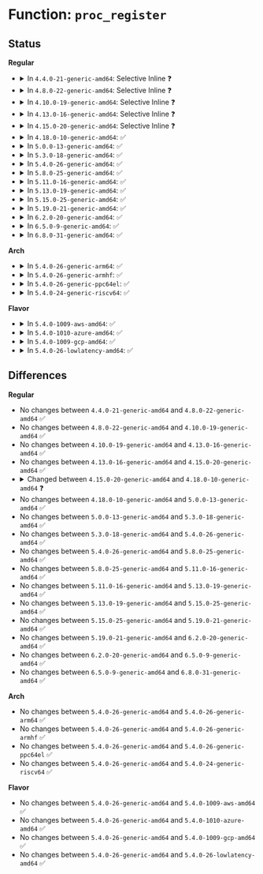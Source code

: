 # Function: <code>proc_register</code>

## Status
<b>Regular</b>
<ul>
<li>
<details>
<summary>In <code>4.4.0-21-generic-amd64</code>: Selective Inline ❓</summary>

```c
int proc_register(struct proc_dir_entry * dir, struct proc_dir_entry * dp)
```

```json
{
  "name": "proc_register",
  "collision_type": "Unique Static",
  "inline_type": "Selective",
  "funcs": [
    {
      "addr": 18446744071581463056,
      "name": "proc_register",
      "external": false,
      "loc": "fs/proc/generic.c:336",
      "file": "fs/proc/generic.c",
      "inline": "not declared, inlined",
      "caller_inline": [],
      "caller_func": [
        "fs/proc/generic.c:proc_symlink",
        "fs/proc/generic.c:proc_mkdir_data",
        "fs/proc/generic.c:proc_create_data",
        "fs/proc/generic.c:proc_create_mount_point"
      ]
    }
  ],
  "symbols": [
    {
      "addr": 18446744071581463056,
      "name": "proc_register",
      "section": ".text",
      "bind": "STB_LOCAL",
      "size": 263
    }
  ]
}
```
</details>
</li>
<li>
<details>
<summary>In <code>4.8.0-22-generic-amd64</code>: Selective Inline ❓</summary>

```c
int proc_register(struct proc_dir_entry * dir, struct proc_dir_entry * dp)
```

```json
{
  "name": "proc_register",
  "collision_type": "Unique Static",
  "inline_type": "Selective",
  "funcs": [
    {
      "addr": 18446744071581647440,
      "name": "proc_register",
      "external": false,
      "loc": "fs/proc/generic.c:340",
      "file": "fs/proc/generic.c",
      "inline": "not declared, inlined",
      "caller_inline": [],
      "caller_func": [
        "fs/proc/generic.c:proc_create_data",
        "fs/proc/generic.c:proc_create_mount_point",
        "fs/proc/generic.c:proc_mkdir_data",
        "fs/proc/generic.c:proc_symlink"
      ]
    }
  ],
  "symbols": [
    {
      "addr": 18446744071581647440,
      "name": "proc_register",
      "section": ".text",
      "bind": "STB_LOCAL",
      "size": 264
    }
  ]
}
```
</details>
</li>
<li>
<details>
<summary>In <code>4.10.0-19-generic-amd64</code>: Selective Inline ❓</summary>

```c
int proc_register(struct proc_dir_entry * dir, struct proc_dir_entry * dp)
```

```json
{
  "name": "proc_register",
  "collision_type": "Unique Static",
  "inline_type": "Selective",
  "funcs": [
    {
      "addr": 18446744071581735744,
      "name": "proc_register",
      "external": false,
      "loc": "fs/proc/generic.c:340",
      "file": "fs/proc/generic.c",
      "inline": "not declared, inlined",
      "caller_inline": [],
      "caller_func": [
        "fs/proc/generic.c:proc_create_data",
        "fs/proc/generic.c:proc_create_mount_point",
        "fs/proc/generic.c:proc_mkdir_data",
        "fs/proc/generic.c:proc_symlink"
      ]
    }
  ],
  "symbols": [
    {
      "addr": 18446744071581735744,
      "name": "proc_register",
      "section": ".text",
      "bind": "STB_LOCAL",
      "size": 264
    }
  ]
}
```
</details>
</li>
<li>
<details>
<summary>In <code>4.13.0-16-generic-amd64</code>: Selective Inline ❓</summary>

```c
int proc_register(struct proc_dir_entry * dir, struct proc_dir_entry * dp)
```

```json
{
  "name": "proc_register",
  "collision_type": "Unique Static",
  "inline_type": "Selective",
  "funcs": [
    {
      "addr": 18446744071581788976,
      "name": "proc_register",
      "external": false,
      "loc": "fs/proc/generic.c:323",
      "file": "fs/proc/generic.c",
      "inline": "not declared, inlined",
      "caller_inline": [],
      "caller_func": [
        "fs/proc/generic.c:proc_create_data",
        "fs/proc/generic.c:proc_create_mount_point",
        "fs/proc/generic.c:proc_mkdir_data",
        "fs/proc/generic.c:proc_symlink"
      ]
    }
  ],
  "symbols": [
    {
      "addr": 18446744071581788976,
      "name": "proc_register",
      "section": ".text",
      "bind": "STB_LOCAL",
      "size": 280
    }
  ]
}
```
</details>
</li>
<li>
<details>
<summary>In <code>4.15.0-20-generic-amd64</code>: Selective Inline ❓</summary>

```c
int proc_register(struct proc_dir_entry * dir, struct proc_dir_entry * dp)
```

```json
{
  "name": "proc_register",
  "collision_type": "Unique Static",
  "inline_type": "Selective",
  "funcs": [
    {
      "addr": 18446744071581938448,
      "name": "proc_register",
      "external": false,
      "loc": "fs/proc/generic.c:325",
      "file": "fs/proc/generic.c",
      "inline": "not declared, inlined",
      "caller_inline": [],
      "caller_func": [
        "fs/proc/generic.c:proc_create_data",
        "fs/proc/generic.c:proc_create_mount_point",
        "fs/proc/generic.c:proc_mkdir_data",
        "fs/proc/generic.c:proc_symlink"
      ]
    }
  ],
  "symbols": [
    {
      "addr": 18446744071581938448,
      "name": "proc_register",
      "section": ".text",
      "bind": "STB_LOCAL",
      "size": 311
    }
  ]
}
```
</details>
</li>
<li>
<details>
<summary>In <code>4.18.0-10-generic-amd64</code>: ✅</summary>

```c
struct proc_dir_entry * proc_register(struct proc_dir_entry * dir, struct proc_dir_entry * dp)
```

```json
{
  "name": "proc_register",
  "collision_type": "Unique Global",
  "inline_type": "No",
  "funcs": [
    {
      "addr": 18446744071582123536,
      "name": "proc_register",
      "external": true,
      "loc": "fs/proc/generic.c:350",
      "file": "fs/proc/generic.c",
      "inline": "seen, unknown",
      "caller_inline": [],
      "caller_func": [
        "fs/proc/generic.c:proc_create_single_data",
        "fs/proc/generic.c:proc_create_seq_private",
        "fs/proc/generic.c:proc_create_mount_point",
        "fs/proc/generic.c:proc_mkdir_data",
        "fs/proc/generic.c:proc_symlink",
        "fs/proc/proc_net.c:proc_create_net_single_write",
        "fs/proc/proc_net.c:proc_create_net_single",
        "fs/proc/proc_net.c:proc_create_net_data_write",
        "fs/proc/proc_net.c:proc_create_net_data"
      ]
    }
  ],
  "symbols": [
    {
      "addr": 18446744071582123536,
      "name": "proc_register",
      "section": ".text",
      "bind": "STB_GLOBAL",
      "size": 304
    }
  ]
}
```
</details>
</li>
<li>
<details>
<summary>In <code>5.0.0-13-generic-amd64</code>: ✅</summary>

```c
struct proc_dir_entry * proc_register(struct proc_dir_entry * dir, struct proc_dir_entry * dp)
```

```json
{
  "name": "proc_register",
  "collision_type": "Unique Global",
  "inline_type": "No",
  "funcs": [
    {
      "addr": 18446744071582217984,
      "name": "proc_register",
      "external": true,
      "loc": "fs/proc/generic.c:350",
      "file": "fs/proc/generic.c",
      "inline": "seen, unknown",
      "caller_inline": [],
      "caller_func": [
        "fs/proc/generic.c:proc_create_single_data",
        "fs/proc/generic.c:proc_create_seq_private",
        "fs/proc/generic.c:proc_create_mount_point",
        "fs/proc/generic.c:proc_mkdir_data",
        "fs/proc/generic.c:proc_symlink",
        "fs/proc/proc_net.c:proc_create_net_single_write",
        "fs/proc/proc_net.c:proc_create_net_single",
        "fs/proc/proc_net.c:proc_create_net_data_write",
        "fs/proc/proc_net.c:proc_create_net_data"
      ]
    }
  ],
  "symbols": [
    {
      "addr": 18446744071582217984,
      "name": "proc_register",
      "section": ".text",
      "bind": "STB_GLOBAL",
      "size": 310
    }
  ]
}
```
</details>
</li>
<li>
<details>
<summary>In <code>5.3.0-18-generic-amd64</code>: ✅</summary>

```c
struct proc_dir_entry * proc_register(struct proc_dir_entry * dir, struct proc_dir_entry * dp)
```

```json
{
  "name": "proc_register",
  "collision_type": "Unique Global",
  "inline_type": "No",
  "funcs": [
    {
      "addr": 18446744071582382144,
      "name": "proc_register",
      "external": true,
      "loc": "fs/proc/generic.c:351",
      "file": "fs/proc/generic.c",
      "inline": "seen, unknown",
      "caller_inline": [],
      "caller_func": [
        "fs/proc/generic.c:proc_create_single_data",
        "fs/proc/generic.c:proc_create_seq_private",
        "fs/proc/generic.c:proc_create_mount_point",
        "fs/proc/generic.c:proc_mkdir_data",
        "fs/proc/generic.c:proc_symlink",
        "fs/proc/proc_net.c:proc_create_net_single_write",
        "fs/proc/proc_net.c:proc_create_net_single",
        "fs/proc/proc_net.c:proc_create_net_data_write",
        "fs/proc/proc_net.c:proc_create_net_data"
      ]
    }
  ],
  "symbols": [
    {
      "addr": 18446744071582382144,
      "name": "proc_register",
      "section": ".text",
      "bind": "STB_GLOBAL",
      "size": 374
    }
  ]
}
```
</details>
</li>
<li>
<details>
<summary>In <code>5.4.0-26-generic-amd64</code>: ✅</summary>

```c
struct proc_dir_entry * proc_register(struct proc_dir_entry * dir, struct proc_dir_entry * dp)
```

```json
{
  "name": "proc_register",
  "collision_type": "Unique Global",
  "inline_type": "No",
  "funcs": [
    {
      "addr": 18446744071582481056,
      "name": "proc_register",
      "external": true,
      "loc": "fs/proc/generic.c:351",
      "file": "fs/proc/generic.c",
      "inline": "seen, unknown",
      "caller_inline": [],
      "caller_func": [
        "fs/proc/generic.c:proc_create_single_data",
        "fs/proc/generic.c:proc_create_seq_private",
        "fs/proc/generic.c:proc_create_mount_point",
        "fs/proc/generic.c:proc_mkdir_data",
        "fs/proc/generic.c:proc_symlink",
        "fs/proc/proc_net.c:proc_create_net_single_write",
        "fs/proc/proc_net.c:proc_create_net_single",
        "fs/proc/proc_net.c:proc_create_net_data_write",
        "fs/proc/proc_net.c:proc_create_net_data"
      ]
    }
  ],
  "symbols": [
    {
      "addr": 18446744071582481056,
      "name": "proc_register",
      "section": ".text",
      "bind": "STB_GLOBAL",
      "size": 374
    }
  ]
}
```
</details>
</li>
<li>
<details>
<summary>In <code>5.8.0-25-generic-amd64</code>: ✅</summary>

```c
struct proc_dir_entry * proc_register(struct proc_dir_entry * dir, struct proc_dir_entry * dp)
```

```json
{
  "name": "proc_register",
  "collision_type": "Unique Global",
  "inline_type": "No",
  "funcs": [
    {
      "addr": 18446744071582779728,
      "name": "proc_register",
      "external": true,
      "loc": "fs/proc/generic.c:362",
      "file": "fs/proc/generic.c",
      "inline": "seen, unknown",
      "caller_inline": [],
      "caller_func": [
        "fs/proc/generic.c:proc_create_single_data",
        "fs/proc/generic.c:proc_create_seq_private",
        "fs/proc/generic.c:proc_create",
        "fs/proc/generic.c:proc_create_mount_point",
        "fs/proc/generic.c:proc_mkdir",
        "fs/proc/generic.c:proc_mkdir_mode",
        "fs/proc/generic.c:proc_symlink",
        "fs/proc/proc_net.c:proc_create_net_single_write",
        "fs/proc/proc_net.c:proc_create_net_single",
        "fs/proc/proc_net.c:proc_create_net_data_write",
        "fs/proc/proc_net.c:proc_create_net_data"
      ]
    }
  ],
  "symbols": [
    {
      "addr": 18446744071582779728,
      "name": "proc_register",
      "section": ".text",
      "bind": "STB_GLOBAL",
      "size": 245
    }
  ]
}
```
</details>
</li>
<li>
<details>
<summary>In <code>5.11.0-16-generic-amd64</code>: ✅</summary>

```c
struct proc_dir_entry * proc_register(struct proc_dir_entry * dir, struct proc_dir_entry * dp)
```

```json
{
  "name": "proc_register",
  "collision_type": "Unique Global",
  "inline_type": "No",
  "funcs": [
    {
      "addr": 18446744071582853024,
      "name": "proc_register",
      "external": true,
      "loc": "fs/proc/generic.c:372",
      "file": "fs/proc/generic.c",
      "inline": "seen, unknown",
      "caller_inline": [],
      "caller_func": [
        "fs/proc/generic.c:proc_create_single_data",
        "fs/proc/generic.c:proc_create_seq_private",
        "fs/proc/generic.c:proc_create",
        "fs/proc/generic.c:proc_create_mount_point",
        "fs/proc/generic.c:proc_mkdir",
        "fs/proc/generic.c:proc_mkdir_mode",
        "fs/proc/generic.c:proc_symlink",
        "fs/proc/proc_net.c:proc_create_net_single_write",
        "fs/proc/proc_net.c:proc_create_net_single",
        "fs/proc/proc_net.c:proc_create_net_data_write",
        "fs/proc/proc_net.c:proc_create_net_data"
      ]
    }
  ],
  "symbols": [
    {
      "addr": 18446744071582853024,
      "name": "proc_register",
      "section": ".text",
      "bind": "STB_GLOBAL",
      "size": 245
    }
  ]
}
```
</details>
</li>
<li>
<details>
<summary>In <code>5.13.0-19-generic-amd64</code>: ✅</summary>

```c
struct proc_dir_entry * proc_register(struct proc_dir_entry * dir, struct proc_dir_entry * dp)
```

```json
{
  "name": "proc_register",
  "collision_type": "Unique Global",
  "inline_type": "No",
  "funcs": [
    {
      "addr": 18446744071582881184,
      "name": "proc_register",
      "external": true,
      "loc": "fs/proc/generic.c:367",
      "file": "fs/proc/generic.c",
      "inline": "seen, unknown",
      "caller_inline": [],
      "caller_func": [
        "fs/proc/generic.c:proc_create_single_data",
        "fs/proc/generic.c:proc_create_seq_private",
        "fs/proc/generic.c:proc_create",
        "fs/proc/generic.c:proc_create_mount_point",
        "fs/proc/generic.c:proc_mkdir",
        "fs/proc/generic.c:proc_mkdir_mode",
        "fs/proc/generic.c:proc_symlink",
        "fs/proc/proc_net.c:proc_create_net_single_write",
        "fs/proc/proc_net.c:proc_create_net_single",
        "fs/proc/proc_net.c:proc_create_net_data_write",
        "fs/proc/proc_net.c:proc_create_net_data"
      ]
    }
  ],
  "symbols": [
    {
      "addr": 18446744071582881184,
      "name": "proc_register",
      "section": ".text",
      "bind": "STB_GLOBAL",
      "size": 451
    }
  ]
}
```
</details>
</li>
<li>
<details>
<summary>In <code>5.15.0-25-generic-amd64</code>: ✅</summary>

```c
struct proc_dir_entry * proc_register(struct proc_dir_entry * dir, struct proc_dir_entry * dp)
```

```json
{
  "name": "proc_register",
  "collision_type": "Unique Global",
  "inline_type": "No",
  "funcs": [
    {
      "addr": 18446744071583214800,
      "name": "proc_register",
      "external": true,
      "loc": "fs/proc/generic.c:367",
      "file": "fs/proc/generic.c",
      "inline": "seen, unknown",
      "caller_inline": [],
      "caller_func": [
        "fs/proc/generic.c:proc_create_single_data",
        "fs/proc/generic.c:proc_create_seq_private",
        "fs/proc/generic.c:proc_create",
        "fs/proc/generic.c:proc_create_mount_point",
        "fs/proc/generic.c:proc_mkdir",
        "fs/proc/generic.c:proc_mkdir_mode",
        "fs/proc/generic.c:proc_symlink",
        "fs/proc/proc_net.c:proc_create_net_single_write",
        "fs/proc/proc_net.c:proc_create_net_single",
        "fs/proc/proc_net.c:proc_create_net_data_write",
        "fs/proc/proc_net.c:proc_create_net_data"
      ]
    }
  ],
  "symbols": [
    {
      "addr": 18446744071583214800,
      "name": "proc_register",
      "section": ".text",
      "bind": "STB_GLOBAL",
      "size": 451
    }
  ]
}
```
</details>
</li>
<li>
<details>
<summary>In <code>5.19.0-21-generic-amd64</code>: ✅</summary>

```c
struct proc_dir_entry * proc_register(struct proc_dir_entry * dir, struct proc_dir_entry * dp)
```

```json
{
  "name": "proc_register",
  "collision_type": "Unique Global",
  "inline_type": "No",
  "funcs": [
    {
      "addr": 18446744071583712032,
      "name": "proc_register",
      "external": true,
      "loc": "fs/proc/generic.c:367",
      "file": "fs/proc/generic.c",
      "inline": "seen, unknown",
      "caller_inline": [],
      "caller_func": [
        "fs/proc/generic.c:proc_create_single_data",
        "fs/proc/generic.c:proc_create_seq_private",
        "fs/proc/generic.c:proc_create",
        "fs/proc/generic.c:proc_create_mount_point",
        "fs/proc/generic.c:proc_mkdir",
        "fs/proc/generic.c:proc_mkdir_mode",
        "fs/proc/generic.c:proc_symlink",
        "fs/proc/proc_net.c:proc_create_net_single_write",
        "fs/proc/proc_net.c:proc_create_net_single",
        "fs/proc/proc_net.c:proc_create_net_data_write",
        "fs/proc/proc_net.c:proc_create_net_data"
      ]
    }
  ],
  "symbols": [
    {
      "addr": 18446744071583712032,
      "name": "proc_register",
      "section": ".text",
      "bind": "STB_GLOBAL",
      "size": 464
    }
  ]
}
```
</details>
</li>
<li>
<details>
<summary>In <code>6.2.0-20-generic-amd64</code>: ✅</summary>

```c
struct proc_dir_entry * proc_register(struct proc_dir_entry * dir, struct proc_dir_entry * dp)
```

```json
{
  "name": "proc_register",
  "collision_type": "Unique Global",
  "inline_type": "No",
  "funcs": [
    {
      "addr": 18446744071584323456,
      "name": "proc_register",
      "external": true,
      "loc": "fs/proc/generic.c:367",
      "file": "fs/proc/generic.c",
      "inline": "seen, unknown",
      "caller_inline": [],
      "caller_func": [
        "fs/proc/generic.c:proc_create_single_data",
        "fs/proc/generic.c:proc_create_seq_private",
        "fs/proc/generic.c:proc_create",
        "fs/proc/generic.c:proc_create_mount_point",
        "fs/proc/generic.c:proc_mkdir",
        "fs/proc/generic.c:proc_mkdir_mode",
        "fs/proc/generic.c:proc_symlink",
        "fs/proc/proc_net.c:proc_create_net_single_write",
        "fs/proc/proc_net.c:proc_create_net_single",
        "fs/proc/proc_net.c:proc_create_net_data_write",
        "fs/proc/proc_net.c:proc_create_net_data"
      ]
    }
  ],
  "symbols": [
    {
      "addr": 18446744071584323456,
      "name": "proc_register",
      "section": ".text",
      "bind": "STB_GLOBAL",
      "size": 464
    }
  ]
}
```
</details>
</li>
<li>
<details>
<summary>In <code>6.5.0-9-generic-amd64</code>: ✅</summary>

```c
struct proc_dir_entry * proc_register(struct proc_dir_entry * dir, struct proc_dir_entry * dp)
```

```json
{
  "name": "proc_register",
  "collision_type": "Unique Global",
  "inline_type": "No",
  "funcs": [
    {
      "addr": 18446744071584553472,
      "name": "proc_register",
      "external": true,
      "loc": "fs/proc/generic.c:366",
      "file": "fs/proc/generic.c",
      "inline": "seen, unknown",
      "caller_inline": [],
      "caller_func": [
        "fs/proc/generic.c:proc_create_single_data",
        "fs/proc/generic.c:proc_create_seq_private",
        "fs/proc/generic.c:proc_create",
        "fs/proc/generic.c:proc_create_mount_point",
        "fs/proc/generic.c:proc_mkdir",
        "fs/proc/generic.c:proc_mkdir_mode",
        "fs/proc/generic.c:proc_symlink",
        "fs/proc/proc_net.c:proc_create_net_single_write",
        "fs/proc/proc_net.c:proc_create_net_single",
        "fs/proc/proc_net.c:proc_create_net_data_write",
        "fs/proc/proc_net.c:proc_create_net_data"
      ]
    }
  ],
  "symbols": [
    {
      "addr": 18446744071584553472,
      "name": "proc_register",
      "section": ".text",
      "bind": "STB_GLOBAL",
      "size": 433
    }
  ]
}
```
</details>
</li>
<li>
<details>
<summary>In <code>6.8.0-31-generic-amd64</code>: ✅</summary>

```c
struct proc_dir_entry * proc_register(struct proc_dir_entry * dir, struct proc_dir_entry * dp)
```

```json
{
  "name": "proc_register",
  "collision_type": "Unique Global",
  "inline_type": "No",
  "funcs": [
    {
      "addr": 18446744071584785328,
      "name": "proc_register",
      "external": true,
      "loc": "fs/proc/generic.c:366",
      "file": "fs/proc/generic.c",
      "inline": "seen, unknown",
      "caller_inline": [],
      "caller_func": [
        "fs/proc/generic.c:proc_create_single_data",
        "fs/proc/generic.c:proc_create_seq_private",
        "fs/proc/generic.c:proc_create",
        "fs/proc/generic.c:proc_create_mount_point",
        "fs/proc/generic.c:proc_mkdir",
        "fs/proc/generic.c:proc_mkdir_mode",
        "fs/proc/generic.c:proc_symlink",
        "fs/proc/proc_net.c:proc_create_net_single_write",
        "fs/proc/proc_net.c:proc_create_net_single",
        "fs/proc/proc_net.c:proc_create_net_data_write",
        "fs/proc/proc_net.c:proc_create_net_data"
      ]
    }
  ],
  "symbols": [
    {
      "addr": 18446744071584785328,
      "name": "proc_register",
      "section": ".text",
      "bind": "STB_GLOBAL",
      "size": 433
    }
  ]
}
```
</details>
</li>
</ul>
<b>Arch</b>
<ul>
<li>
<details>
<summary>In <code>5.4.0-26-generic-arm64</code>: ✅</summary>

```c
struct proc_dir_entry * proc_register(struct proc_dir_entry * dir, struct proc_dir_entry * dp)
```

```json
{
  "name": "proc_register",
  "collision_type": "Unique Global",
  "inline_type": "No",
  "funcs": [
    {
      "addr": 18446603336494102624,
      "name": "proc_register",
      "external": true,
      "loc": "fs/proc/generic.c:351",
      "file": "fs/proc/generic.c",
      "inline": "seen, unknown",
      "caller_inline": [],
      "caller_func": [
        "fs/proc/generic.c:proc_create_single_data",
        "fs/proc/generic.c:proc_create_seq_private",
        "fs/proc/generic.c:proc_create_mount_point",
        "fs/proc/generic.c:proc_mkdir_data",
        "fs/proc/generic.c:proc_symlink",
        "fs/proc/proc_net.c:proc_create_net_single_write",
        "fs/proc/proc_net.c:proc_create_net_single",
        "fs/proc/proc_net.c:proc_create_net_data_write",
        "fs/proc/proc_net.c:proc_create_net_data"
      ]
    }
  ],
  "symbols": [
    {
      "addr": 18446603336494102624,
      "name": "proc_register",
      "section": ".text",
      "bind": "STB_GLOBAL",
      "size": 432
    }
  ]
}
```
</details>
</li>
<li>
<details>
<summary>In <code>5.4.0-26-generic-armhf</code>: ✅</summary>

```c
struct proc_dir_entry * proc_register(struct proc_dir_entry * dir, struct proc_dir_entry * dp)
```

```json
{
  "name": "proc_register",
  "collision_type": "Unique Global",
  "inline_type": "No",
  "funcs": [
    {
      "addr": 3227552476,
      "name": "proc_register",
      "external": true,
      "loc": "fs/proc/generic.c:351",
      "file": "fs/proc/generic.c",
      "inline": "seen, unknown",
      "caller_inline": [],
      "caller_func": [
        "fs/proc/generic.c:proc_create_single_data",
        "fs/proc/generic.c:proc_create_seq_private",
        "fs/proc/generic.c:proc_create_mount_point",
        "fs/proc/generic.c:proc_mkdir_data",
        "fs/proc/generic.c:proc_symlink",
        "fs/proc/proc_net.c:proc_create_net_single_write",
        "fs/proc/proc_net.c:proc_create_net_single",
        "fs/proc/proc_net.c:proc_create_net_data_write",
        "fs/proc/proc_net.c:proc_create_net_data"
      ]
    }
  ],
  "symbols": [
    {
      "addr": 3227552476,
      "name": "proc_register",
      "section": ".text",
      "bind": "STB_GLOBAL",
      "size": 376
    }
  ]
}
```
</details>
</li>
<li>
<details>
<summary>In <code>5.4.0-26-generic-ppc64el</code>: ✅</summary>

```c
struct proc_dir_entry * proc_register(struct proc_dir_entry * dir, struct proc_dir_entry * dp)
```

```json
{
  "name": "proc_register",
  "collision_type": "Unique Global",
  "inline_type": "No",
  "funcs": [
    {
      "addr": 13835058055287770896,
      "name": "proc_register",
      "external": true,
      "loc": "fs/proc/generic.c:351",
      "file": "fs/proc/generic.c",
      "inline": "seen, unknown",
      "caller_inline": [],
      "caller_func": [
        "fs/proc/generic.c:proc_create_single_data",
        "fs/proc/generic.c:proc_create_seq_private",
        "fs/proc/generic.c:proc_create_data",
        "fs/proc/generic.c:proc_create_mount_point",
        "fs/proc/generic.c:proc_mkdir_data",
        "fs/proc/generic.c:proc_symlink",
        "fs/proc/proc_net.c:proc_create_net_single_write",
        "fs/proc/proc_net.c:proc_create_net_single",
        "fs/proc/proc_net.c:proc_create_net_data_write",
        "fs/proc/proc_net.c:proc_create_net_data"
      ]
    }
  ],
  "symbols": [
    {
      "addr": 13835058055287770896,
      "name": "proc_register",
      "section": ".text",
      "bind": "STB_GLOBAL",
      "size": 504
    }
  ]
}
```
</details>
</li>
<li>
<details>
<summary>In <code>5.4.0-24-generic-riscv64</code>: ✅</summary>

```c
struct proc_dir_entry * proc_register(struct proc_dir_entry * dir, struct proc_dir_entry * dp)
```

```json
{
  "name": "proc_register",
  "collision_type": "Unique Global",
  "inline_type": "No",
  "funcs": [
    {
      "addr": 18446743936273589218,
      "name": "proc_register",
      "external": true,
      "loc": "fs/proc/generic.c:351",
      "file": "fs/proc/generic.c",
      "inline": "seen, unknown",
      "caller_inline": [],
      "caller_func": [
        "fs/proc/generic.c:proc_create_single_data",
        "fs/proc/generic.c:proc_create_seq_private",
        "fs/proc/generic.c:proc_create_mount_point",
        "fs/proc/generic.c:proc_mkdir_data",
        "fs/proc/generic.c:proc_symlink",
        "fs/proc/proc_net.c:proc_create_net_single_write",
        "fs/proc/proc_net.c:proc_create_net_single",
        "fs/proc/proc_net.c:proc_create_net_data_write",
        "fs/proc/proc_net.c:proc_create_net_data"
      ]
    }
  ],
  "symbols": [
    {
      "addr": 18446743936273589218,
      "name": "proc_register",
      "section": ".text",
      "bind": "STB_GLOBAL",
      "size": 324
    }
  ]
}
```
</details>
</li>
</ul>
<b>Flavor</b>
<ul>
<li>
<details>
<summary>In <code>5.4.0-1009-aws-amd64</code>: ✅</summary>

```c
struct proc_dir_entry * proc_register(struct proc_dir_entry * dir, struct proc_dir_entry * dp)
```

```json
{
  "name": "proc_register",
  "collision_type": "Unique Global",
  "inline_type": "No",
  "funcs": [
    {
      "addr": 18446744071582449792,
      "name": "proc_register",
      "external": true,
      "loc": "fs/proc/generic.c:351",
      "file": "fs/proc/generic.c",
      "inline": "seen, unknown",
      "caller_inline": [],
      "caller_func": [
        "fs/proc/generic.c:proc_create_single_data",
        "fs/proc/generic.c:proc_create_seq_private",
        "fs/proc/generic.c:proc_create_mount_point",
        "fs/proc/generic.c:proc_mkdir_data",
        "fs/proc/generic.c:proc_symlink",
        "fs/proc/proc_net.c:proc_create_net_single_write",
        "fs/proc/proc_net.c:proc_create_net_single",
        "fs/proc/proc_net.c:proc_create_net_data_write",
        "fs/proc/proc_net.c:proc_create_net_data"
      ]
    }
  ],
  "symbols": [
    {
      "addr": 18446744071582449792,
      "name": "proc_register",
      "section": ".text",
      "bind": "STB_GLOBAL",
      "size": 374
    }
  ]
}
```
</details>
</li>
<li>
<details>
<summary>In <code>5.4.0-1010-azure-amd64</code>: ✅</summary>

```c
struct proc_dir_entry * proc_register(struct proc_dir_entry * dir, struct proc_dir_entry * dp)
```

```json
{
  "name": "proc_register",
  "collision_type": "Unique Global",
  "inline_type": "No",
  "funcs": [
    {
      "addr": 18446744071582386960,
      "name": "proc_register",
      "external": true,
      "loc": "fs/proc/generic.c:351",
      "file": "fs/proc/generic.c",
      "inline": "seen, unknown",
      "caller_inline": [],
      "caller_func": [
        "fs/proc/generic.c:proc_create_single_data",
        "fs/proc/generic.c:proc_create_seq_private",
        "fs/proc/generic.c:proc_create_mount_point",
        "fs/proc/generic.c:proc_mkdir_data",
        "fs/proc/generic.c:proc_symlink",
        "fs/proc/proc_net.c:proc_create_net_single_write",
        "fs/proc/proc_net.c:proc_create_net_single",
        "fs/proc/proc_net.c:proc_create_net_data_write",
        "fs/proc/proc_net.c:proc_create_net_data"
      ]
    }
  ],
  "symbols": [
    {
      "addr": 18446744071582386960,
      "name": "proc_register",
      "section": ".text",
      "bind": "STB_GLOBAL",
      "size": 374
    }
  ]
}
```
</details>
</li>
<li>
<details>
<summary>In <code>5.4.0-1009-gcp-amd64</code>: ✅</summary>

```c
struct proc_dir_entry * proc_register(struct proc_dir_entry * dir, struct proc_dir_entry * dp)
```

```json
{
  "name": "proc_register",
  "collision_type": "Unique Global",
  "inline_type": "No",
  "funcs": [
    {
      "addr": 18446744071582440272,
      "name": "proc_register",
      "external": true,
      "loc": "fs/proc/generic.c:351",
      "file": "fs/proc/generic.c",
      "inline": "seen, unknown",
      "caller_inline": [],
      "caller_func": [
        "fs/proc/generic.c:proc_create_single_data",
        "fs/proc/generic.c:proc_create_seq_private",
        "fs/proc/generic.c:proc_create_mount_point",
        "fs/proc/generic.c:proc_mkdir_data",
        "fs/proc/generic.c:proc_symlink",
        "fs/proc/proc_net.c:proc_create_net_single_write",
        "fs/proc/proc_net.c:proc_create_net_single",
        "fs/proc/proc_net.c:proc_create_net_data_write",
        "fs/proc/proc_net.c:proc_create_net_data"
      ]
    }
  ],
  "symbols": [
    {
      "addr": 18446744071582440272,
      "name": "proc_register",
      "section": ".text",
      "bind": "STB_GLOBAL",
      "size": 374
    }
  ]
}
```
</details>
</li>
<li>
<details>
<summary>In <code>5.4.0-26-lowlatency-amd64</code>: ✅</summary>

```c
struct proc_dir_entry * proc_register(struct proc_dir_entry * dir, struct proc_dir_entry * dp)
```

```json
{
  "name": "proc_register",
  "collision_type": "Unique Global",
  "inline_type": "No",
  "funcs": [
    {
      "addr": 18446744071582520448,
      "name": "proc_register",
      "external": true,
      "loc": "fs/proc/generic.c:351",
      "file": "fs/proc/generic.c",
      "inline": "seen, unknown",
      "caller_inline": [],
      "caller_func": [
        "fs/proc/generic.c:proc_create_single_data",
        "fs/proc/generic.c:proc_create_seq_private",
        "fs/proc/generic.c:proc_create_mount_point",
        "fs/proc/generic.c:proc_mkdir_data",
        "fs/proc/generic.c:proc_symlink",
        "fs/proc/proc_net.c:proc_create_net_single_write",
        "fs/proc/proc_net.c:proc_create_net_single",
        "fs/proc/proc_net.c:proc_create_net_data_write",
        "fs/proc/proc_net.c:proc_create_net_data"
      ]
    }
  ],
  "symbols": [
    {
      "addr": 18446744071582520448,
      "name": "proc_register",
      "section": ".text",
      "bind": "STB_GLOBAL",
      "size": 384
    }
  ]
}
```
</details>
</li>
</ul>

## Differences
<b>Regular</b>
<ul>
<li>
No changes between <code>4.4.0-21-generic-amd64</code> and <code>4.8.0-22-generic-amd64</code> ✅
</li>
<li>
No changes between <code>4.8.0-22-generic-amd64</code> and <code>4.10.0-19-generic-amd64</code> ✅
</li>
<li>
No changes between <code>4.10.0-19-generic-amd64</code> and <code>4.13.0-16-generic-amd64</code> ✅
</li>
<li>
No changes between <code>4.13.0-16-generic-amd64</code> and <code>4.15.0-20-generic-amd64</code> ✅
</li>
<li>
<details>
<summary>Changed between <code>4.15.0-20-generic-amd64</code> and <code>4.18.0-10-generic-amd64</code> ❓</summary>
<ul>
<li>
<b>Return type changed. </b>
<code>int</code> ➡️ <code>struct proc_dir_entry *</code>
</li>
</ul>
</details>
</li>
<li>
No changes between <code>4.18.0-10-generic-amd64</code> and <code>5.0.0-13-generic-amd64</code> ✅
</li>
<li>
No changes between <code>5.0.0-13-generic-amd64</code> and <code>5.3.0-18-generic-amd64</code> ✅
</li>
<li>
No changes between <code>5.3.0-18-generic-amd64</code> and <code>5.4.0-26-generic-amd64</code> ✅
</li>
<li>
No changes between <code>5.4.0-26-generic-amd64</code> and <code>5.8.0-25-generic-amd64</code> ✅
</li>
<li>
No changes between <code>5.8.0-25-generic-amd64</code> and <code>5.11.0-16-generic-amd64</code> ✅
</li>
<li>
No changes between <code>5.11.0-16-generic-amd64</code> and <code>5.13.0-19-generic-amd64</code> ✅
</li>
<li>
No changes between <code>5.13.0-19-generic-amd64</code> and <code>5.15.0-25-generic-amd64</code> ✅
</li>
<li>
No changes between <code>5.15.0-25-generic-amd64</code> and <code>5.19.0-21-generic-amd64</code> ✅
</li>
<li>
No changes between <code>5.19.0-21-generic-amd64</code> and <code>6.2.0-20-generic-amd64</code> ✅
</li>
<li>
No changes between <code>6.2.0-20-generic-amd64</code> and <code>6.5.0-9-generic-amd64</code> ✅
</li>
<li>
No changes between <code>6.5.0-9-generic-amd64</code> and <code>6.8.0-31-generic-amd64</code> ✅
</li>
</ul>
<b>Arch</b>
<ul>
<li>
No changes between <code>5.4.0-26-generic-amd64</code> and <code>5.4.0-26-generic-arm64</code> ✅
</li>
<li>
No changes between <code>5.4.0-26-generic-amd64</code> and <code>5.4.0-26-generic-armhf</code> ✅
</li>
<li>
No changes between <code>5.4.0-26-generic-amd64</code> and <code>5.4.0-26-generic-ppc64el</code> ✅
</li>
<li>
No changes between <code>5.4.0-26-generic-amd64</code> and <code>5.4.0-24-generic-riscv64</code> ✅
</li>
</ul>
<b>Flavor</b>
<ul>
<li>
No changes between <code>5.4.0-26-generic-amd64</code> and <code>5.4.0-1009-aws-amd64</code> ✅
</li>
<li>
No changes between <code>5.4.0-26-generic-amd64</code> and <code>5.4.0-1010-azure-amd64</code> ✅
</li>
<li>
No changes between <code>5.4.0-26-generic-amd64</code> and <code>5.4.0-1009-gcp-amd64</code> ✅
</li>
<li>
No changes between <code>5.4.0-26-generic-amd64</code> and <code>5.4.0-26-lowlatency-amd64</code> ✅
</li>
</ul>
